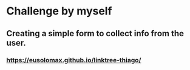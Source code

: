 # Challenge by myself
## Creating a simple form to collect info from the user.
### https://eusolomax.github.io/linktree-thiago/
